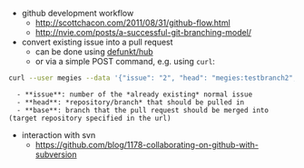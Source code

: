  - github development workflow
   - http://scottchacon.com/2011/08/31/github-flow.html
   - http://nvie.com/posts/a-successful-git-branching-model/
 - convert existing issue into a pull request
   - can be done using [defunkt/hub](https://github.com/defunkt/hub)
   - or via a simple POST command, e.g. using `curl`:
```bash
curl --user megies --data '{"issue": "2", "head": "megies:testbranch2", "base": "master"}' https://api.github.com/repos/megies/test/pulls
```
      - **issue**: number of the *already existing* normal issue
      - **head**: *repository/branch* that should be pulled in
      - **base**: branch that the pull request should be merged into (target repository specified in the url)
 - interaction with svn
   - https://github.com/blog/1178-collaborating-on-github-with-subversion